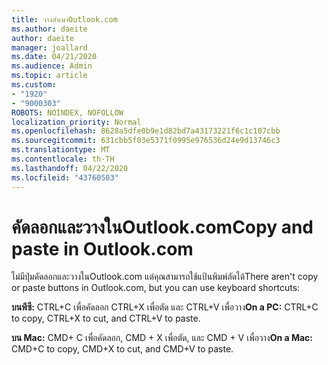 ```yaml
---
title: วางสําเนาOutlook.com
ms.author: daeite
author: daeite
manager: joallard
ms.date: 04/21/2020
ms.audience: Admin
ms.topic: article
ms.custom:
- "1920"
- "9000303"
ROBOTS: NOINDEX, NOFOLLOW
localization_priority: Normal
ms.openlocfilehash: 8628a5dfe0b9e1d82bd7a43173221f6c1c107cbb
ms.sourcegitcommit: 631cbb5f03e5371f0995e976536d24e9d13746c3
ms.translationtype: MT
ms.contentlocale: th-TH
ms.lasthandoff: 04/22/2020
ms.locfileid: "43760503"
---
```

# <a name="copy-and-paste-in-outlookcom"></a><span data-ttu-id="00693-102">คัดลอกและวางในOutlook.com</span><span class="sxs-lookup"><span data-stu-id="00693-102">Copy and paste in Outlook.com</span></span>

<span data-ttu-id="00693-103">ไม่มีปุ่มคัดลอกและวางในOutlook.com แต่คุณสามารถใช้แป้นพิมพ์ลัดได้</span><span class="sxs-lookup"><span data-stu-id="00693-103">There aren't copy or paste buttons in Outlook.com, but you can use keyboard shortcuts:</span></span>

<span data-ttu-id="00693-104">**บนพีซี:** CTRL+C เพื่อคัดลอก CTRL+X เพื่อตัด และ CTRL+V เพื่อวาง</span><span class="sxs-lookup"><span data-stu-id="00693-104">**On a PC:** CTRL+C to copy, CTRL+X to cut, and CTRL+V to paste.</span></span>

<span data-ttu-id="00693-105">**บน Mac:** CMD+ C เพื่อคัดลอก, CMD + X เพื่อตัด, และ CMD + V เพื่อวาง</span><span class="sxs-lookup"><span data-stu-id="00693-105">**On a Mac:** CMD+C to copy, CMD+X to cut, and CMD+V to paste.</span></span>